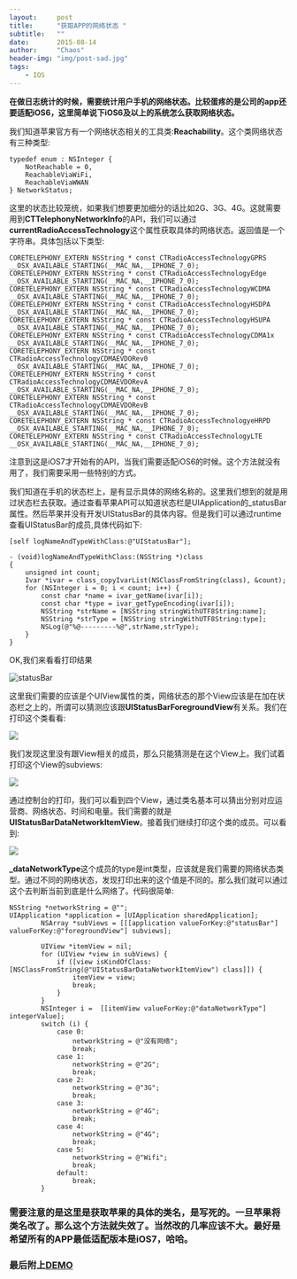 ```yaml
---
layout:     post
title:      "获取APP的网络状态 "
subtitle:   ""
date:       2015-08-14
author:     "Chaos"
header-img: "img/post-sad.jpg"
tags:
    - IOS
---
```

**在做日志统计的时候，需要统计用户手机的网络状态。比较蛋疼的是公司的app还要适配iOS6，这里简单说下iOS6及以上的系统怎么获取网络状态。**

我们知道苹果官方有一个网络状态相关的工具类:**Reachability**。这个类网络状态有三种类型:

```
typedef enum : NSInteger {
	NotReachable = 0,
	ReachableViaWiFi,
	ReachableViaWWAN
} NetworkStatus;
```

这里的状态比较笼统，如果我们想要更加细分的话比如2G、3G、4G。这就需要用到**CTTelephonyNetworkInfo**的API，我们可以通过**currentRadioAccessTechnology**这个属性获取具体的网络状态。返回值是一个字符串。具体包括以下类型:

```
CORETELEPHONY_EXTERN NSString * const CTRadioAccessTechnologyGPRS          __OSX_AVAILABLE_STARTING(__MAC_NA,__IPHONE_7_0);
CORETELEPHONY_EXTERN NSString * const CTRadioAccessTechnologyEdge          __OSX_AVAILABLE_STARTING(__MAC_NA,__IPHONE_7_0);
CORETELEPHONY_EXTERN NSString * const CTRadioAccessTechnologyWCDMA         __OSX_AVAILABLE_STARTING(__MAC_NA,__IPHONE_7_0);
CORETELEPHONY_EXTERN NSString * const CTRadioAccessTechnologyHSDPA         __OSX_AVAILABLE_STARTING(__MAC_NA,__IPHONE_7_0);
CORETELEPHONY_EXTERN NSString * const CTRadioAccessTechnologyHSUPA         __OSX_AVAILABLE_STARTING(__MAC_NA,__IPHONE_7_0);
CORETELEPHONY_EXTERN NSString * const CTRadioAccessTechnologyCDMA1x        __OSX_AVAILABLE_STARTING(__MAC_NA,__IPHONE_7_0);
CORETELEPHONY_EXTERN NSString * const CTRadioAccessTechnologyCDMAEVDORev0  __OSX_AVAILABLE_STARTING(__MAC_NA,__IPHONE_7_0);
CORETELEPHONY_EXTERN NSString * const CTRadioAccessTechnologyCDMAEVDORevA  __OSX_AVAILABLE_STARTING(__MAC_NA,__IPHONE_7_0);
CORETELEPHONY_EXTERN NSString * const CTRadioAccessTechnologyCDMAEVDORevB  __OSX_AVAILABLE_STARTING(__MAC_NA,__IPHONE_7_0);
CORETELEPHONY_EXTERN NSString * const CTRadioAccessTechnologyeHRPD         __OSX_AVAILABLE_STARTING(__MAC_NA,__IPHONE_7_0);
CORETELEPHONY_EXTERN NSString * const CTRadioAccessTechnologyLTE           __OSX_AVAILABLE_STARTING(__MAC_NA,__IPHONE_7_0);
```
注意到这是iOS7才开始有的API，当我们需要适配iOS6的时候。这个方法就没有用了，我们需要采用一些特别的方式。

我们知道在手机的状态栏上，是有显示具体的网络名称的。这里我们想到的就是用过状态栏去获取。通过查看苹果API可以知道状态栏是UIApplication的_statusBar属性。然后苹果并没有开发UIStatusBar的具体内容。但是我们可以通过runtime查看UIStatusBar的成员,具体代码如下:

```
[self logNameAndTypeWithClass:@"UIStatusBar"];

- (void)logNameAndTypeWithClass:(NSString *)class
{
    unsigned int count;
    Ivar *ivar = class_copyIvarList(NSClassFromString(class), &count);
    for (NSInteger i = 0; i < count; i++) {
        const char *name = ivar_getName(ivar[i]);
        const char *type = ivar_getTypeEncoding(ivar[i]);
        NSString *strName = [NSString stringWithUTF8String:name];
        NSString *strType = [NSString stringWithUTF8String:type];
        NSLog(@"%@---------%@",strName,strType);
    }
}
```
OK,我们来看看打印结果

![statusBar](http://7xl1kp.com1.z0.glb.clouddn.com/statusBar.png)

这里我们需要的应该是个UIView属性的类，网络状态的那个View应该是在加在状态栏之上的，所谓可以猜测应该跟**UIStatusBarForegroundView**有关系。我们在打印这个类看看:

![](http://7xl1kp.com1.z0.glb.clouddn.com/foregroundView.jpg)

我们发现这里没有跟View相关的成员，那么只能猜测是在这个View上。我们试着打印这个View的subviews:

![](http://7xl1kp.com1.z0.glb.clouddn.com/11111.jpg)

通过控制台的打印，我们可以看到四个View，通过类名基本可以猜出分别对应运营商、网络状态、时间和电量。我们需要的就是**UIStatusBarDataNetworkItemView**。接着我们继续打印这个类的成员。可以看到:

![](http://7xl1kp.com1.z0.glb.clouddn.com/22222.jpg)

**_dataNetworkType**这个成员的type是int类型，应该就是我们需要的网络状态类型。通过不同的网络状态，发现打印出来的这个值是不同的。那么我们就可以通过这个去判断当前到底是什么网络了。代码很简单:

```
NSString *networkString = @"";
UIApplication *application = [UIApplication sharedApplication];
        NSArray *subViews = [[[application valueForKey:@"statusBar"] valueForKey:@"foregroundView"] subviews];
        
        UIView *itemView = nil;
        for (UIView *view in subViews) {
            if ([view isKindOfClass:[NSClassFromString(@"UIStatusBarDataNetworkItemView") class]]) {
                itemView = view;
                break;
            }
        }
        NSInteger i =  [[itemView valueForKey:@"dataNetworkType"] integerValue];
        switch (i) {
            case 0:
                networkString = @"没有网络";
                break;
            case 1:
                networkString = @"2G";
                break;
            case 2:
                networkString = @"3G";
                break;
            case 3:
                networkString = @"4G";
                break;
            case 4:
                networkString = @"4G";
                break;
            case 5:
                networkString = @"Wifi";
                break;
            default:
                break;
        }
```

### 需要注意的是这里是获取苹果的具体的类名，是写死的。一旦苹果将类名改了。那么这个方法就失效了。当然改的几率应该不大。最好是希望所有的APP最低适配版本是iOS7，哈哈。

### 最后附上[DEMO](https://github.com/loveace/CSNetworkToolExample)